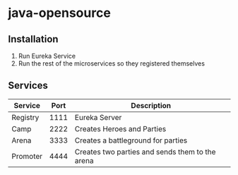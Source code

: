 # java-opensource

## Installation

1. Run Eureka Service 
2. Run the rest of the microservices so they registered themselves
## Services

| Service | Port | Description|
| --- | --- | --- |
| Registry | 1111 | Eureka Server|
| Camp | 2222 | Creates Heroes and Parties |
| Arena | 3333 | Creates a battleground for parties |
| Promoter | 4444 | Creates two parties and sends them to the arena |
